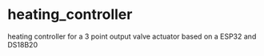 # heating_controller
heating controller for a 3 point output valve actuator based on a ESP32 and DS18B20
